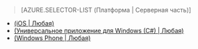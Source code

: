 ﻿> [AZURE.SELECTOR-LIST (Платформа | Серверная часть)]
- [(iOS | Любая)](mobile-services-ios-handling-conflicts-offline-data.md)
- [(Универсальное приложение для Windows (C#) | Любая)](mobile-services-windows-store-dotnet-handling-conflicts-offline-data.md)
- [(Windows Phone | Любая)](mobile-services-windows-phone-handling-conflicts-offline-data.md)

<!--HONumber=42-->
